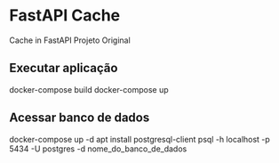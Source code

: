 # FastAPI Cache
Cache in FastAPI
Projeto Original

## Executar aplicação
docker-compose build
docker-compose up

## Acessar banco de dados
docker-compose up -d
apt install postgresql-client
psql -h localhost -p 5434 -U postgres -d nome_do_banco_de_dados
